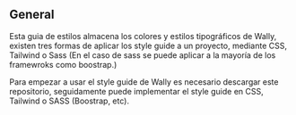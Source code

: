 ## General
Esta guia de estilos almacena los colores y estilos tipográficos de Wally, existen tres formas de aplicar los style guide a un proyecto, mediante CSS, Tailwind o Sass (En el caso de sass se puede aplicar a la mayoría de los framewroks como boostrap.)

Para empezar a usar el style guide de Wally es necesario descargar este repositorio, seguidamente puede implementar el style guide en CSS, Tailwind o SASS (Boostrap, etc).

